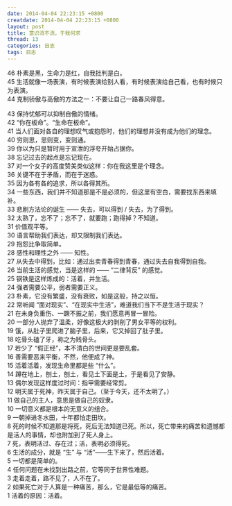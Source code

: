 ```yaml
---
date: 2014-04-04 22:23:15 +0800
creatdate: 2014-04-04 22:23:15 +0800
layout: post
title: 意识流不流，于我何求
thread: 13
categories: 日志
tags: 日志
---
```


46 朴素是黑，生命力是红，自我批判是白。  
45 生活就像一场表演，有时候表演给别人看，有时候表演给自己看，也有时候只为表演。  
44 克制骄傲与高傲的方法之一：不要让自己一路春风得意。
  
43 保持忧郁可以抑制自傲的情绪。  
42 “你在板命”。“生命在板命”。  
41 当人们面对各自的理想叹气或抱怨时，他们的理想并没有成为他们的理念。  
40 穷则思，思则变，变则通。  
39 你以为只是暂时用于宣泄的浮夸开始占据你。  
38 忘记过去的起点是忘记现在。  
37 对一个女子的高度赞美类似这样：你在我这里是个理念。  
36 关键不在于矛盾，而在于迷惑。  
35 因为各有各的追求，所以各得其所。  
34 一些东西，我们并不知道那是不是必须的，但这里有空白，需要找东西来填补。  
33 悲剧方法论的诞生 —— 失去，可以得到 / 失去，为了得到。  
32 太熟了，忘不了；忘不了，就要跑；跑得掉？不知道。  
31 价值观平等。  
30 语言帮助我们表达，却又限制我们表达。  
29 抱怨比争取简单。  
28 感性和理性之外 —— 知性。  
27 从失去中得到，比如：通过出卖青春得到青春，通过失去自我得到自我。  
26 当前生活的感觉，当是这样的 —— “二律背反” 的感觉。  
25 钢铁是这样炼成的：活着，并生活。  
24 强者需要公平，弱者需要正义。  
23 朴素，它没有繁盛，没有衰败，如是这般，持之以恒。  
22 常听闻 “面对现实”、“在现实中生活”，难道我们当下不是生活于现实？  
21 在未身负重伤、一蹶不振之前，我们愿意再冒一冒险。  
20 一部分人抛弃了温柔，好像这极大的剥削了男女平等的权利。  
19 饿，从肚子里爬进了脑子里，后来，它又掉回了肚子里。  
18 吃骨头磕了牙，称之为贱骨头。  
17 若少了 “假正经”，本不清白的世间更是要乱套。  
16 善需要恶来平衡，不然，他便成了神。  
15 活着活着，发现生命里都是些 “什么”。  
14 蹲在地上，刨土，刨土，看见土下面是土，于是看见了安静。  
13 偶尔发现这样度过时间：指甲需要经常剪。  
12 明天属于死神，昨天属于自己。（至于今天，还不太明了。）  
11 做自己的主人，意思是做自己的奴隶。  
10 一切意义都是根本的无意义的组合。  
9 一朝掉进冬水田，十年都怕走田坎。  
8 死的时候不知道那是将死，死后无法知道已死。所以，死亡带来的痛苦和遗憾都是活人的事情，却也附加到了死人身上。  
7 死，表明活过、存在过；活，表明必须得死。  
6 生活的成分，就是 “生” 与 “活”——生下来了，然后活着。  
5 一切都是简单的。  
4 任何问题在未找到出路之前，它等同于世界性难题。  
3 走着走着，路不见了，人不在了。  
2 如果死亡对于人算是一种痛苦，那么，它是最低等的痛苦。  
1 活着的原因：活着。